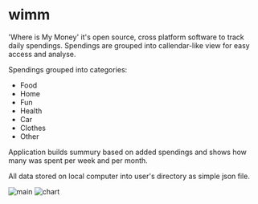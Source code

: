 # wimm
'Where is My Money' it's open source, cross platform software to track daily spendings. Spendings are grouped into callendar-like view for easy access and analyse. 

Spendings grouped into categories:
 * Food
 * Home
 * Fun
 * Health
 * Car
 * Clothes
 * Other

Application builds summury based on added spendings and shows how many was spent per week and per month. 

All data stored on local computer into user's directory as simple json file. 

![main](https://cloud.githubusercontent.com/assets/1008064/23809105/99271240-05cc-11e7-9123-0413f55f0919.png)
![chart](https://cloud.githubusercontent.com/assets/1008064/23809104/99224e40-05cc-11e7-919a-b0af9b964898.png)
